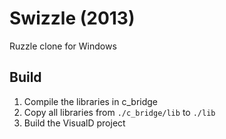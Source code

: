 Swizzle (2013)
==============

Ruzzle clone for Windows

## Build
1. Compile the libraries in c_bridge
2. Copy all libraries from `./c_bridge/lib` to `./lib`
3. Build the VisualD project
